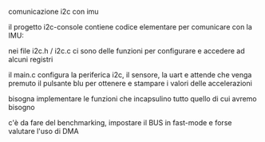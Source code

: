  comunicazione i2c con imu

 il progetto i2c-console contiene codice elementare per comunicare con la IMU:

 nei file i2c.h / i2c.c ci sono delle funzioni per configurare e accedere ad
 alcuni registri

 il main.c configura la periferica i2c, il sensore, la uart e attende che venga
 premuto il pulsante blu per ottenere e stampare i valori delle accelerazioni

bisogna implementare le funzioni che incapsulino tutto quello di cui avremo
bisogno

c'è da fare del benchmarking, impostare il BUS in fast-mode e forse
valutare l'uso di DMA
